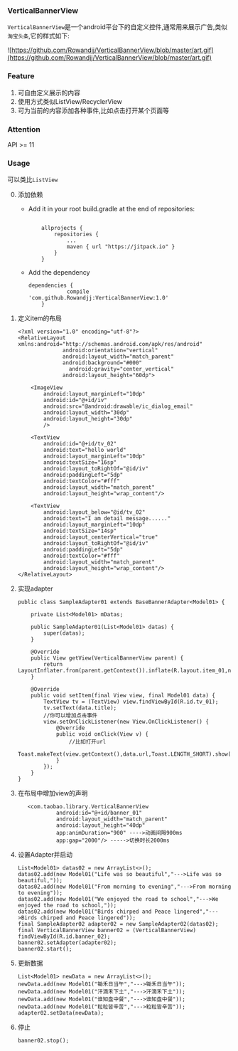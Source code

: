 ### VerticalBannerView

`VerticalBannerView`是一个android平台下的自定义控件,通常用来展示广告,类似`淘宝头条`,它的样式如下:

![https://github.com/Rowandjj/VerticalBannerView/blob/master/art.gif](https://github.com/Rowandjj/VerticalBannerView/blob/master/art.gif)

### Feature

1. 可自由定义展示的内容
2. 使用方式类似ListView/RecyclerView
3. 可为当前的内容添加各种事件,比如点击打开某个页面等

### Attention

API >= 11

### Usage

可以类比`ListView`

0. 添加依赖

    - Add it in your root build.gradle at the end of repositories:

        ```
        
            allprojects {
                repositories {
                    ...
                    maven { url "https://jitpack.io" }
                }
            }
        ```
    - Add the dependency
        
        ```
        dependencies {
        	        compile 'com.github.Rowandjj:VerticalBannerView:1.0'
        	}
        ```


1. 定义item的布局
    
    ```
    <?xml version="1.0" encoding="utf-8"?>
    <RelativeLayout xmlns:android="http://schemas.android.com/apk/res/android"
                  android:orientation="vertical"
                  android:layout_width="match_parent"
                  android:background="#000"
                    android:gravity="center_vertical"
                  android:layout_height="60dp">
    
        <ImageView
            android:layout_marginLeft="10dp"
            android:id="@+id/iv"
            android:src="@android:drawable/ic_dialog_email"
            android:layout_width="30dp"
            android:layout_height="30dp"
            />
    
        <TextView
            android:id="@+id/tv_02"
            android:text="hello world"
            android:layout_marginLeft="10dp"
            android:textSize="16sp"
            android:layout_toRightOf="@id/iv"
            android:paddingLeft="5dp"
            android:textColor="#fff"
            android:layout_width="match_parent"
            android:layout_height="wrap_content"/>
    
        <TextView
            android:layout_below="@id/tv_02"
            android:text="I am detail message......"
            android:layout_marginLeft="10dp"
            android:textSize="14sp"
            android:layout_centerVertical="true"
            android:layout_toRightOf="@id/iv"
            android:paddingLeft="5dp"
            android:textColor="#fff"
            android:layout_width="match_parent"
            android:layout_height="wrap_content"/>
    </RelativeLayout>
    ```

2. 实现adapter

    ```
    public class SampleAdapter01 extends BaseBannerAdapter<Model01> {
    
        private List<Model01> mDatas;
    
        public SampleAdapter01(List<Model01> datas) {
            super(datas);
        }
    
        @Override
        public View getView(VerticalBannerView parent) {
            return LayoutInflater.from(parent.getContext()).inflate(R.layout.item_01,null);
        }
    
        @Override
        public void setItem(final View view, final Model01 data) {
            TextView tv = (TextView) view.findViewById(R.id.tv_01);
            tv.setText(data.title);
            //你可以增加点击事件
            view.setOnClickListener(new View.OnClickListener() {
                @Override
                public void onClick(View v) {
                    //比如打开url
                    Toast.makeText(view.getContext(),data.url,Toast.LENGTH_SHORT).show();
                }
            });
        }
    }
    ```

3. 在布局中增加view的声明

    ```
       <com.taobao.library.VerticalBannerView
                android:id="@+id/banner_01"
                android:layout_width="match_parent"
                android:layout_height="40dp"
                app:animDuration="900" ---->动画间隔900ms
                app:gap="2000"/> ----->切换时长2000ms
    ```

4. 设置Adapter并启动

    ```
    List<Model01> datas02 = new ArrayList<>();
    datas02.add(new Model01("Life was so beautiful","--->Life was so beautiful,"));
    datas02.add(new Model01("From morning to evening","--->From morning to evening"));
    datas02.add(new Model01("We enjoyed the road to school","--->We enjoyed the road to school,"));
    datas02.add(new Model01("Birds chirped and Peace lingered","--->Birds chirped and Peace lingered"));
    final SampleAdapter02 adapter02 = new SampleAdapter02(datas02);
    final VerticalBannerView banner02 = (VerticalBannerView) findViewById(R.id.banner_02);
    banner02.setAdapter(adapter02);
    banner02.start();
    ```

5. 更新数据

    ```
    List<Model01> newData = new ArrayList<>();
    newData.add(new Model01("锄禾日当午","--->锄禾日当午"));
    newData.add(new Model01("汗滴禾下土","--->汗滴禾下土"));
    newData.add(new Model01("谁知盘中餐","--->谁知盘中餐"));
    newData.add(new Model01("粒粒皆辛苦","--->粒粒皆辛苦"));
    adapter02.setData(newData);
    
    ```
    
6. 停止

    ```
    banner02.stop();
    ```
